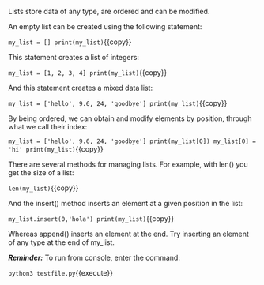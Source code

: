 Lists store data of any type, are ordered and can be modified.

An empty list can be created using the following statement:

`my_list = []
print(my_list)`{{copy}}

This statement creates a list of integers:

`my_list = [1, 2, 3, 4]
print(my_list)`{{copy}}

And this statement creates a mixed data list:

`my_list = ['hello', 9.6, 24, 'goodbye']
print(my_list)`{{copy}}

By being ordered, we can obtain and modify elements by position, through what we call their index:

`my_list = ['hello', 9.6, 24, 'goodbye']
print(my_list[0])
my_list[0] = 'hi'
print(my_list)`{{copy}}

There are several methods for managing lists. For example, with len() you get the size of a list:

`len(my_list)`{{copy}}

And the insert() method inserts an element at a given position in the list:

`my_list.insert(0,'hola')
print(my_list)`{{copy}}

Whereas append() inserts an element at the end. Try inserting an element of any type at the end of my_list.

***Reminder:*** To run from console, enter the command:

`python3 testfile.py`{{execute}}
